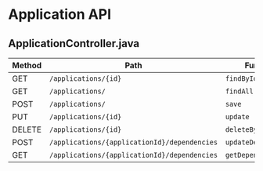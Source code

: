# Application API

## ApplicationController.java

| Method | Path | Function |
|--------|------|----------|
| GET | `/applications/{id}` | `findById` |
| GET | `/applications/` | `findAll` |
| POST | `/applications/` | `save` |
| PUT | `/applications/{id}` | `update` |
| DELETE | `/applications/{id}` | `deleteById` |
| POST | `/applications/{applicationId}/dependencies` | `updateDependencies` |
| GET | `/applications/{applicationId}/dependencies` | `getDependencies` |